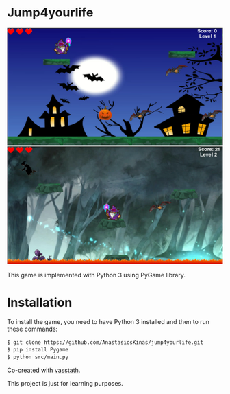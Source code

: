 # Jump4yourlife

![demo1](https://raw.githubusercontent.com/AnastasiosKinas/jump4yourlife/master/screenshots/1.png)
![demo2](https://raw.githubusercontent.com/AnastasiosKinas/jump4yourlife/master/screenshots/2.png)

This game is implemented with Python 3 using PyGame library.
  
# Installation
To install the game, you need to have Python 3 installed and then to run these commands:
```bash
$ git clone https://github.com/AnastasiosKinas/jump4yourlife.git
$ pip install Pygame
$ python src/main.py
```

Co-created with [vasstath](https://github.com/vasstath).

This project is just for learning purposes.
